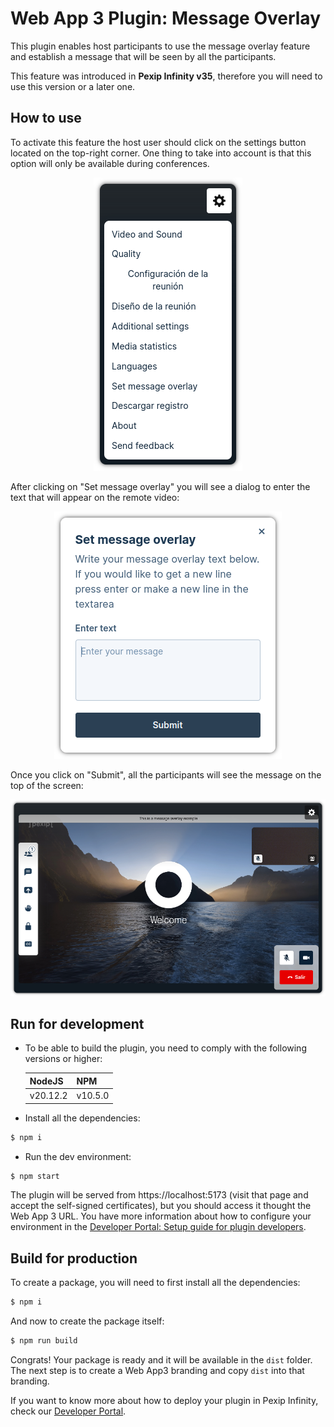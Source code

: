 # Web App 3 Plugin: Message Overlay

This plugin enables host participants to use the message overlay feature and
establish a message that will be seen by all the participants.

This feature was introduced in **Pexip Infinity v35**, therefore you will need
to use this version or a later one.

## How to use

To activate this feature the host user should click on the settings button
located on the top-right corner. One thing to take into account is that this
option will only be available during conferences.

<div align='center'>

![settings panel](./images/settings.png)

</div>

After clicking on "Set message overlay" you will see a dialog to enter the text
that will appear on the remote video:

<div align='center'>

![set message overlay](./images/set-message-overlay.png)

</div>

Once you click on "Submit", all the participants will see the message on the top
of the screen:

<div align='center'>

![message overlay](./images/message-overlay.png)

</div>

## Run for development

- To be able to build the plugin, you need to comply with the following versions
  or higher:

  | NodeJS   | NPM     |
  | -------- | ------- |
  | v20.12.2 | v10.5.0 |

- Install all the dependencies:

```bash
$ npm i
```

- Run the dev environment:

```bash
$ npm start
```

The plugin will be served from https://localhost:5173 (visit that page and
accept the self-signed certificates), but you should access it thought the Web
App 3 URL. You have more information about how to configure your environment in
the
[Developer Portal: Setup guide for plugin developers](https://developer.pexip.com/docs/plugins/webapp-3/setup-guide-for-plugin-developers).

## Build for production

To create a package, you will need to first install all the dependencies:

```bash
$ npm i
```

And now to create the package itself:

```bash
$ npm run build
```

Congrats! Your package is ready and it will be available in the `dist` folder.
The next step is to create a Web App3 branding and copy `dist` into that
branding.

If you want to know more about how to deploy your plugin in Pexip Infinity,
check our [Developer Portal](https://developer.pexip.com).
